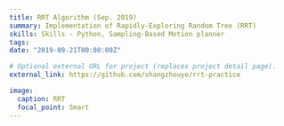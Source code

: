 ```yaml
---
title: RRT Algorithm (Sep. 2019)
summary: Implementation of Rapidly-Exploring Random Tree (RRT)
skills: Skills - Python, Sampling-Based Motion planner
tags:
date: "2019-09-21T00:00:00Z"

# Optional external URL for project (replaces project detail page).
external_link: https://github.com/shangzhouye/rrt-practice

image:
  caption: RRT
  focal_point: Smart
---
```


